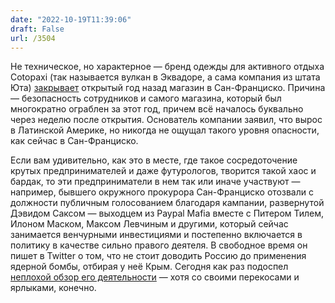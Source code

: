 ```yaml
---
date: "2022-10-19T11:39:06"
draft: False
url: /3504
---
```


Не техническое, но характерное — бренд одежды для активного отдыха Cotopaxi (так называется вулкан в Эквадоре, а сама компания из штата Юта) [закрывает](https://news.yahoo.com/cotopaxi-closes-san-francisco-store-233611499.html) открытый год назад магазин в Сан-Франциско. Причина — безопасность сотрудников и самого магазина, который был многократно ограблен за этот год, причем всё началось буквально через неделю после открытия. Основатель компании заявил, что вырос в Латинской Америке, но никогда не ощущал такого уровня опасности, как сейчас в Сан-Франциско. 

Если вам удивительно, как это в месте, где такое сосредоточение крутых предпринимателей и даже футурологов, творится такой хаос и бардак, то эти предприниматели в нем так или иначе участвуют — например, бывшего окружного прокурора Сан-Франциско отозвали с должности публичным голосованием благодаря кампании, развернутой Дэвидом Саксом — выходцем из Paypal Mafia вместе с Питером Тилем, Илоном Маском, Максом Левчиным и другими, который сейчас занимается венчурными инвестициями и постепенно включается в политику в качестве сильно правого деятеля. В свободное время он пишет в Twitter о том, что не стоит доводить Россию до применения ядерной бомбы, отбирая у неё Крым. Сегодня как раз подоспел [неплохой обзор его деятельности](https://newrepublic.com/article/168125/david-sacks-elon-musk-peter-thiel) — хотя со своими перекосами и ярлыками, конечно.
